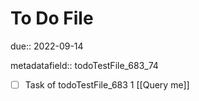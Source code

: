 # To Do File

due:: 2022-09-14

metadatafield:: todoTestFile_683_74

- [ ] Task of todoTestFile_683 1 [[Query me]]
